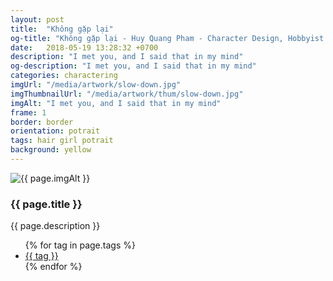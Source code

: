 ```yaml
---
layout: post
title:  "Không gặp lại"
og-title: "Không gặp lại - Huy Quang Pham - Character Design, Hobbyist Artist"
date:   2018-05-19 13:28:32 +0700
description: "I met you, and I said that in my mind"
og-description: "I met you, and I said that in my mind"
categories: charactering
imgUrl: "/media/artwork/slow-down.jpg"
imgThumbnailUrl: "/media/artwork/thum/slow-down.jpg"
imgAlt: "I met you, and I said that in my mind"
frame: 1
border: border
orientation: potrait
tags: hair girl potrait
background: yellow
---
```

<article class="content">
  <div class="wrapper wrapper-img">
    <img id="c" class="pic {% if page.frame %}{{ "pic-frame" }}{% endif %}" src="{{ page.imgUrl | absolute_url }}" alt="{{ page.imgAlt }}" style="background-color: {{ page.background }}" />
  </div>
  <h3 class="title">{{ page.title }}</h3>
  <p class="des">{{ page.description }}</p>
  <ul class="tags">
    {% for tag in page.tags %}
      <li><a href="#">{{ tag }}</a></li>
    {% endfor %}
  </ul>
</article>
